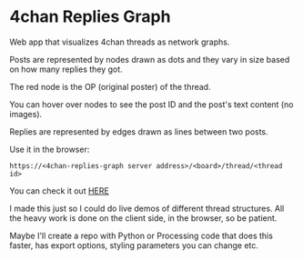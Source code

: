 # 4chan Replies Graph

Web app that visualizes 4chan threads as network graphs.

Posts are represented by nodes drawn as dots and they vary in size based on how many replies they got.

The red node is the OP (original poster) of the thread.

You can hover over nodes to see the post ID and the post's text content (no images).

Replies are represented by edges drawn as lines between two posts.

Use it in the browser:
```
https://<4chan-replies-graph server address>/<board>/thread/<thread id>
```

You can check it out [HERE](https://hidden-earth-51682.herokuapp.com)

I made this just so I could do live demos of different thread structures. All the heavy work is done on the client side, in the browser, so be patient.

Maybe I'll create a repo with Python or Processing code that does this faster, has export options, styling parameters you can change etc.
